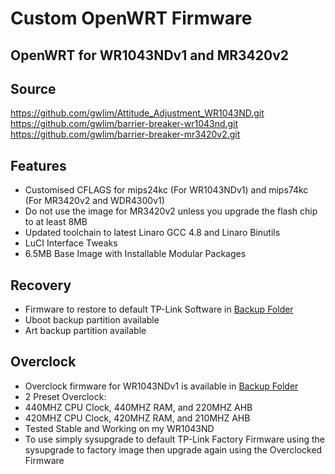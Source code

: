 Custom OpenWRT Firmware
=======================

OpenWRT for WR1043NDv1 and MR3420v2
----------------------------------------

Source
------

https://github.com/gwlim/Attitude_Adjustment_WR1043ND.git
https://github.com/gwlim/barrier-breaker-wr1043nd.git
https://github.com/gwlim/barrier-breaker-mr3420v2.git


Features
--------

* Customised CFLAGS for mips24kc (For WR1043NDv1) and mips74kc (For MR3420v2 and WDR4300v1)
* Do not use the image for MR3420v2 unless you upgrade the flash chip to at least 8MB
* Updated toolchain to latest Linaro GCC 4.8 and Linaro Binutils
* LuCI Interface Tweaks
* 6.5MB Base Image with Installable Modular Packages

Recovery
--------

* Firmware to restore to default TP-Link Software in [Backup Folder](https://github.com/gwlim/Openwrt_Firmware/tree/master/TP-Link_TL-WR1043ND/BackUp_Image)
* Uboot backup partition available
* Art backup partition available

Overclock
---------

* Overclock firmware for WR1043NDv1 is available in [Backup Folder](https://github.com/gwlim/Openwrt_Firmware/tree/master/TP-Link_TL-WR1043ND/BackUp_Image)
* 2 Preset Overclock: 
* 440MHZ CPU Clock, 440MHZ RAM, and 220MHZ AHB
* 420MHZ CPU Clock, 420MHZ RAM, and 210MHZ AHB
* Tested Stable and Working on my WR1043ND
* To use simply sysupgrade to default TP-Link Factory Firmware using the sysupgrade to factory image then upgrade again using the Overclocked Firmware

